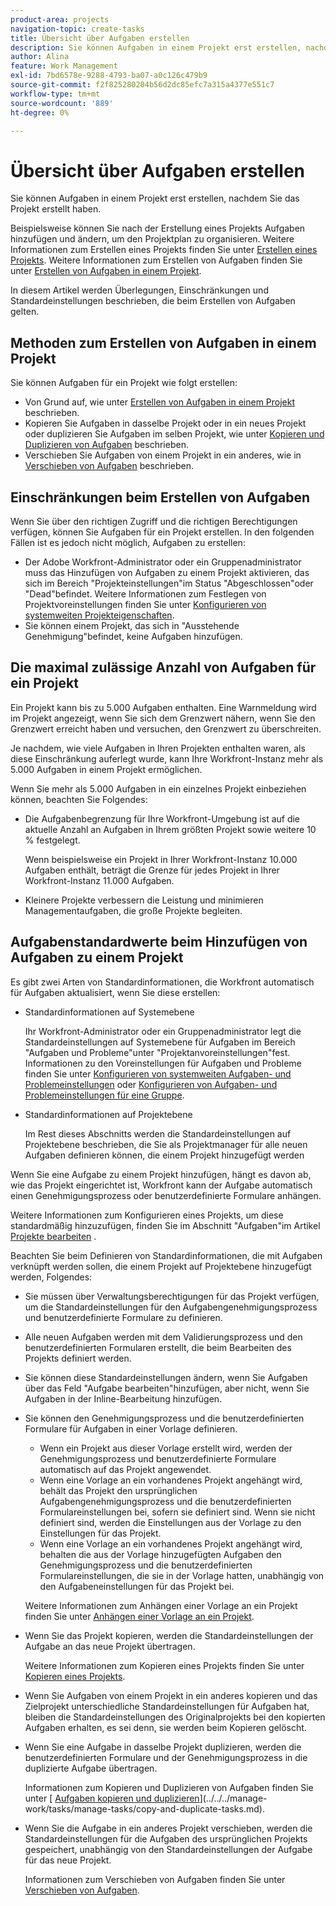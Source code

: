 ```yaml
---
product-area: projects
navigation-topic: create-tasks
title: Übersicht über Aufgaben erstellen
description: Sie können Aufgaben in einem Projekt erst erstellen, nachdem Sie das Projekt erstellt haben.
author: Alina
feature: Work Management
exl-id: 7bd6578e-9288-4793-ba07-a0c126c479b9
source-git-commit: f2f825280204b56d2dc85efc7a315a4377e551c7
workflow-type: tm+mt
source-wordcount: '889'
ht-degree: 0%

---
```


# Übersicht über Aufgaben erstellen

Sie können Aufgaben in einem Projekt erst erstellen, nachdem Sie das Projekt erstellt haben.

Beispielsweise können Sie nach der Erstellung eines Projekts Aufgaben hinzufügen und ändern, um den Projektplan zu organisieren. Weitere Informationen zum Erstellen eines Projekts finden Sie unter [Erstellen eines Projekts](../../../manage-work/projects/create-projects/create-project.md). Weitere Informationen zum Erstellen von Aufgaben finden Sie unter [Erstellen von Aufgaben in einem Projekt](../../../manage-work/tasks/create-tasks/create-tasks-in-project.md).

In diesem Artikel werden Überlegungen, Einschränkungen und Standardeinstellungen beschrieben, die beim Erstellen von Aufgaben gelten.

## Methoden zum Erstellen von Aufgaben in einem Projekt

Sie können Aufgaben für ein Projekt wie folgt erstellen:

* Von Grund auf, wie unter [Erstellen von Aufgaben in einem Projekt](../../../manage-work/tasks/create-tasks/create-tasks-in-project.md) beschrieben.
* Kopieren Sie Aufgaben in dasselbe Projekt oder in ein neues Projekt oder duplizieren Sie Aufgaben im selben Projekt, wie unter [Kopieren und Duplizieren von Aufgaben](../../../manage-work/tasks/manage-tasks/copy-and-duplicate-tasks.md) beschrieben.
* Verschieben Sie Aufgaben von einem Projekt in ein anderes, wie in [Verschieben von Aufgaben](../../../manage-work/tasks/manage-tasks/move-tasks.md) beschrieben.

## Einschränkungen beim Erstellen von Aufgaben

Wenn Sie über den richtigen Zugriff und die richtigen Berechtigungen verfügen, können Sie Aufgaben für ein Projekt erstellen. In den folgenden Fällen ist es jedoch nicht möglich, Aufgaben zu erstellen:

* Der Adobe Workfront-Administrator oder ein Gruppenadministrator muss das Hinzufügen von Aufgaben zu einem Projekt aktivieren, das sich im Bereich &quot;Projekteinstellungen&quot;im Status &quot;Abgeschlossen&quot;oder &quot;Dead&quot;befindet. Weitere Informationen zum Festlegen von Projektvoreinstellungen finden Sie unter [Konfigurieren von systemweiten Projekteigenschaften](../../../administration-and-setup/set-up-workfront/configure-system-defaults/set-project-preferences.md).
* Sie können einem Projekt, das sich in &quot;Ausstehende Genehmigung&quot;befindet, keine Aufgaben hinzufügen.

## Die maximal zulässige Anzahl von Aufgaben für ein Projekt

Ein Projekt kann bis zu 5.000 Aufgaben enthalten. Eine Warnmeldung wird im Projekt angezeigt, wenn Sie sich dem Grenzwert nähern, wenn Sie den Grenzwert erreicht haben und versuchen, den Grenzwert zu überschreiten.

Je nachdem, wie viele Aufgaben in Ihren Projekten enthalten waren, als diese Einschränkung auferlegt wurde, kann Ihre Workfront-Instanz mehr als 5.000 Aufgaben in einem Projekt ermöglichen.

Wenn Sie mehr als 5.000 Aufgaben in ein einzelnes Projekt einbeziehen können, beachten Sie Folgendes:

* Die Aufgabenbegrenzung für Ihre Workfront-Umgebung ist auf die aktuelle Anzahl an Aufgaben in Ihrem größten Projekt sowie weitere 10 % festgelegt.

  Wenn beispielsweise ein Projekt in Ihrer Workfront-Instanz 10.000 Aufgaben enthält, beträgt die Grenze für jedes Projekt in Ihrer Workfront-Instanz 11.000 Aufgaben.

* Kleinere Projekte verbessern die Leistung und minimieren Managementaufgaben, die große Projekte begleiten.

## Aufgabenstandardwerte beim Hinzufügen von Aufgaben zu einem Projekt

Es gibt zwei Arten von Standardinformationen, die Workfront automatisch für Aufgaben aktualisiert, wenn Sie diese erstellen:

* Standardinformationen auf Systemebene

  Ihr Workfront-Administrator oder ein Gruppenadministrator legt die Standardeinstellungen auf Systemebene für Aufgaben im Bereich &quot;Aufgaben und Probleme&quot;unter &quot;Projektanvoreinstellungen&quot;fest. Informationen zu den Voreinstellungen für Aufgaben und Probleme finden Sie unter [Konfigurieren von systemweiten Aufgaben- und Problemeinstellungen](../../../administration-and-setup/set-up-workfront/configure-system-defaults/set-task-issue-preferences.md) oder [Konfigurieren von Aufgaben- und Problemeinstellungen für eine Gruppe](../../../administration-and-setup/manage-groups/create-and-manage-groups/configure-task-issue-preferences-group.md).

* Standardinformationen auf Projektebene

  Im Rest dieses Abschnitts werden die Standardeinstellungen auf Projektebene beschrieben, die Sie als Projektmanager für alle neuen Aufgaben definieren können, die einem Projekt hinzugefügt werden

Wenn Sie eine Aufgabe zu einem Projekt hinzufügen, hängt es davon ab, wie das Projekt eingerichtet ist, Workfront kann der Aufgabe automatisch einen Genehmigungsprozess oder benutzerdefinierte Formulare anhängen.

Weitere Informationen zum Konfigurieren eines Projekts, um diese standardmäßig hinzuzufügen, finden Sie im Abschnitt &quot;Aufgaben&quot;im Artikel [Projekte bearbeiten](../../../manage-work/projects/manage-projects/edit-projects.md) .

Beachten Sie beim Definieren von Standardinformationen, die mit Aufgaben verknüpft werden sollen, die einem Projekt auf Projektebene hinzugefügt werden, Folgendes:

* Sie müssen über Verwaltungsberechtigungen für das Projekt verfügen, um die Standardeinstellungen für den Aufgabengenehmigungsprozess und benutzerdefinierte Formulare zu definieren.
* Alle neuen Aufgaben werden mit dem Validierungsprozess und den benutzerdefinierten Formularen erstellt, die beim Bearbeiten des Projekts definiert werden.
* Sie können diese Standardeinstellungen ändern, wenn Sie Aufgaben über das Feld &quot;Aufgabe bearbeiten&quot;hinzufügen, aber nicht, wenn Sie Aufgaben in der Inline-Bearbeitung hinzufügen.
* Sie können den Genehmigungsprozess und die benutzerdefinierten Formulare für Aufgaben in einer Vorlage definieren.

   * Wenn ein Projekt aus dieser Vorlage erstellt wird, werden der Genehmigungsprozess und benutzerdefinierte Formulare automatisch auf das Projekt angewendet.
   * Wenn eine Vorlage an ein vorhandenes Projekt angehängt wird, behält das Projekt den ursprünglichen Aufgabengenehmigungsprozess und die benutzerdefinierten Formulareinstellungen bei, sofern sie definiert sind. Wenn sie nicht definiert sind, werden die Einstellungen aus der Vorlage zu den Einstellungen für das Projekt.
   * Wenn eine Vorlage an ein vorhandenes Projekt angehängt wird, behalten die aus der Vorlage hinzugefügten Aufgaben den Genehmigungsprozess und die benutzerdefinierten Formulareinstellungen, die sie in der Vorlage hatten, unabhängig von den Aufgabeneinstellungen für das Projekt bei.

  Weitere Informationen zum Anhängen einer Vorlage an ein Projekt finden Sie unter [Anhängen einer Vorlage an ein Projekt](../../../manage-work/projects/create-and-manage-templates/attach-template-to-project.md).

* Wenn Sie das Projekt kopieren, werden die Standardeinstellungen der Aufgabe an das neue Projekt übertragen.

  Weitere Informationen zum Kopieren eines Projekts finden Sie unter [Kopieren eines Projekts](../../../manage-work/projects/manage-projects/copy-project.md).

* Wenn Sie Aufgaben von einem Projekt in ein anderes kopieren und das Zielprojekt unterschiedliche Standardeinstellungen für Aufgaben hat, bleiben die Standardeinstellungen des Originalprojekts bei den kopierten Aufgaben erhalten, es sei denn, sie werden beim Kopieren gelöscht.
* Wenn Sie eine Aufgabe in dasselbe Projekt duplizieren, werden die benutzerdefinierten Formulare und der Genehmigungsprozess in die duplizierte Aufgabe übertragen.

  Informationen zum Kopieren und Duplizieren von Aufgaben finden Sie unter [ [Aufgaben kopieren und duplizieren](../../../manage-work/tasks/manage-tasks/copy-and-duplicate-tasks.md)](../../../manage-work/tasks/manage-tasks/copy-and-duplicate-tasks.md).

* Wenn Sie die Aufgabe in ein anderes Projekt verschieben, werden die Standardeinstellungen für die Aufgaben des ursprünglichen Projekts gespeichert, unabhängig von den Standardeinstellungen der Aufgabe für das neue Projekt.

  Informationen zum Verschieben von Aufgaben finden Sie unter [Verschieben von Aufgaben](../../../manage-work/tasks/manage-tasks/move-tasks.md).
